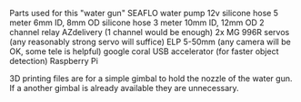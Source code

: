 Parts used for this "water gun" 
SEAFLO water pump 12v 
silicone hose 5 meter 6mm ID, 8mm OD 
silicone hose 3 meter 10mm ID, 12mm OD 
2 channel relay AZdelivery (1 channel would be enough) 
2x MG 996R servos (any reasonably strong servo will suffice) 
ELP 5-50mm  (any camera will be OK, some tele is helpful) 
google coral USB accelerator (for faster object detection) 
Raspberry Pi 

3D printing files are for a simple gimbal to hold the nozzle of the water gun. If a another gimbal is already available they are unnecessary. 
